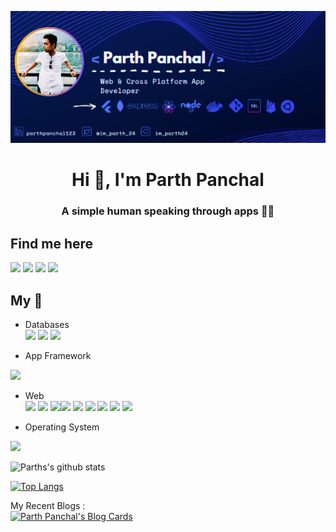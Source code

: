![](https://github.com/parthpanchal123/parthpanchal123/blob/master/my_readme.png)  
<h1 align="center">Hi 👋, I'm Parth Panchal</h1>
<h3 align="center">A simple human speaking through apps 👨‍💻</h3>


## Find me here  
<img src="https://img.shields.io/badge/Twitter-1DA1F2?style=for-the-badge&logo=twitter&logoColor=white" href="https://twitter.com/im_parth_24" /> <img src="https://img.shields.io/badge/Medium-12100E?style=for-the-badge&logo=medium&logoColor=white" href="https://medium.com/@parthpanchal53"> <img src="https://img.shields.io/badge/LinkedIn-0077B5?style=for-the-badge&logo=linkedin&logoColor=white" href="https://www.linkedin.com/in/parthpanchal123/" /> <img src="https://img.shields.io/badge/dev.to-0A0A0A?style=for-the-badge&logo=dev.to&logoColor=white" href="https://dev.to/parthpanchal123">

## My :toolbox: 

- Databases  
<img src="https://img.shields.io/badge/PostgreSQL-316192?style=for-the-badge&logo=postgresql&logoColor=white"> <img src="https://img.shields.io/badge/MongoDB-4EA94B?style=for-the-badge&logo=mongodb&logoColor=white"> <img src="https://img.shields.io/badge/redis-CC0000.svg?&style=for-the-badge&logo=redis&logoColor=white">

- App Framework  
<img src="https://img.shields.io/badge/Flutter-02569B?style=for-the-badge&logo=flutter&logoColor=white">

- Web   
<img src="https://img.shields.io/badge/React-20232A?style=for-the-badge&logo=react&logoColor=61DAFB"> <img src="https://img.shields.io/badge/Node.js-43853D?style=for-the-badge&logo=node.js&logoColor=white" > <img src="https://img.shields.io/badge/Express.js-000000?style=for-the-badge&logo=express&logoColor=white" ><img src="https://img.shields.io/badge/Bootstrap-563D7C?style=for-the-badge&logo=bootstrap&logoColor=white" > <img src="https://img.shields.io/badge/GraphQl-E10098?style=for-the-badge&logo=graphql&logoColor=white"> <img src="https://img.shields.io/badge/Redux-593D88?style=for-the-badge&logo=redux&logoColor=white"> <img src="https://img.shields.io/badge/Docker-2CA5E0?style=for-the-badge&logo=docker&logoColor=white"> <img src="https://img.shields.io/badge/next.js-000000?style=for-the-badge&logo=next.js&logoColor=white"> <img src="https://img.shields.io/badge/firebase-ffca28?style=for-the-badge&logo=firebase&logoColor=black">

- Operating System   
<img src="https://img.shields.io/badge/Pop OS-FCC624?style=for-the-badge&logo=pop_os&logoColor=black">


![Parths's github stats](https://github-readme-stats.vercel.app/api?username=parthpanchal123&show_icons=true&theme=material-palenight)

[![Top Langs](https://github-readme-stats.vercel.app/api/top-langs/?username=anuraghazra&layout=compact&theme=material-palenight)](https://github.com/anuraghazra/github-readme-stats)  

My Recent Blogs :  
[![Parth Panchal's Blog Cards](https://github-cards-external-blogs.souravdey777.vercel.app/getMediumBlogs?username=parthpanchal53&type=horizontal&limit=2)](https://medium.com/@parthpanchal53)



